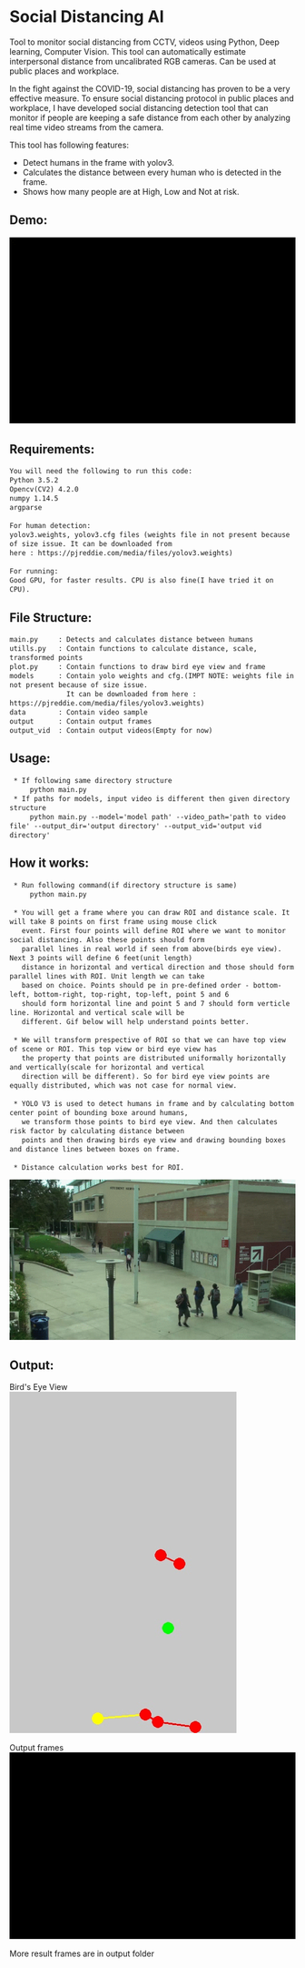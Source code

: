 # Social Distancing AI
   Tool to monitor social distancing from CCTV, videos using Python, Deep learning, Computer Vision. This tool can 
   automatically estimate interpersonal distance from uncalibrated RGB cameras. Can be used at public places and workplace.

   In the fight against the COVID-19, social distancing has proven to be a very effective measure. To ensure social
   distancing protocol in public places and workplace, I have developed social distancing detection tool that can monitor
   if people are keeping a safe distance from each other by analyzing real time video streams from the camera.

   This tool has following features:

   * Detect humans in the frame with yolov3.
   * Calculates the distance between every human who is detected in the frame.
   * Shows how many people are at High, Low and Not at risk.

## Demo:
![Demo](./demo/social_distancing.gif)
    
## Requirements:

    You will need the following to run this code:
    Python 3.5.2
    Opencv(CV2) 4.2.0
    numpy 1.14.5
    argparse
    
    For human detection:
    yolov3.weights, yolov3.cfg files (weights file in not present because of size issue. It can be downloaded from 
    here : https://pjreddie.com/media/files/yolov3.weights)
    
    For running: 
    Good GPU, for faster results. CPU is also fine(I have tried it on CPU).
    
## File Structure:

    main.py     : Detects and calculates distance between humans
    utills.py   : Contain functions to calculate distance, scale, transformed points
    plot.py     : Contain functions to draw bird eye view and frame
    models      : Contain yolo weights and cfg.(IMPT NOTE: weights file in not present because of size issue. 
                  It can be downloaded from here : https://pjreddie.com/media/files/yolov3.weights)
    data        : Contain video sample
    output      : Contain output frames
    output_vid  : Contain output videos(Empty for now)
      
## Usage:
        
     * If following same directory structure   
         python main.py
     * If paths for models, input video is different then given directory structure
         python main.py --model='model path' --video_path='path to video file' --output_dir='output directory' --output_vid='output vid directory'
         
## How it works:

     * Run following command(if directory structure is same) 
         python main.py
         
     * You will get a frame where you can draw ROI and distance scale. It will take 8 points on first frame using mouse click 
       event. First four points will define ROI where we want to monitor social distancing. Also these points should form 
       parallel lines in real world if seen from above(birds eye view). Next 3 points will define 6 feet(unit length) 
       distance in horizontal and vertical direction and those should form parallel lines with ROI. Unit length we can take 
       based on choice. Points should pe in pre-defined order - bottom-left, bottom-right, top-right, top-left, point 5 and 6 
       should form horizontal line and point 5 and 7 should form verticle line. Horizontal and vertical scale will be
       different. Gif below will help understand points better.
       
     * We will transform prespective of ROI so that we can have top view of scene or ROI. This top view or bird eye view has 
       the property that points are distributed uniformally horizontally and vertically(scale for horizontal and vertical 
       direction will be different). So for bird eye view points are equally distributed, which was not case for normal view.
       
     * YOLO V3 is used to detect humans in frame and by calculating bottom center point of bounding boxe around humans, 
       we transform those points to bird eye view. And then calculates risk factor by calculating distance between
       points and then drawing birds eye view and drawing bounding boxes and distance lines between boxes on frame.
       
     * Distance calculation works best for ROI.
             
![Bird Eye View](./demo/demo.gif)
       
## Output:

   Bird's Eye View       
![Bird Eye View](./demo/bird_eye_view.gif) 

   Output frames
![Output 2](./demo/social_distancing.gif)
    
More result frames are in output folder